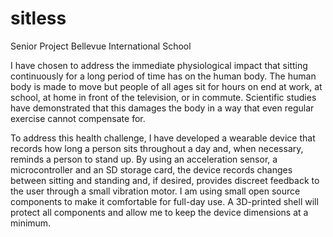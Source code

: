 # sitless
Senior Project Bellevue International School

I have chosen to address the immediate physiological impact that sitting continuously for a long period of time has on the human body. The human body is made to move but people of all ages sit for hours on end at work, at school, at home in front of the television, or in commute. Scientific studies have demonstrated that this damages the body in a way that even regular exercise cannot compensate for. 

To address this health challenge, I have developed a wearable device that records how long a person sits throughout a day and, when necessary, reminds a person to stand up. By using an acceleration sensor, a microcontroller and an SD storage card, the device records changes between sitting and standing and, if desired, provides discreet feedback to the user through a small vibration motor. I am using small open source components to make it comfortable for full-day use. A 3D-printed shell will protect all components and allow me to keep the device dimensions at a minimum.
